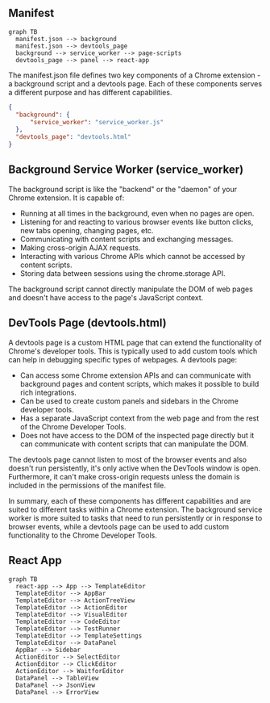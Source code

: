 ## Manifest
```mermaid
graph TB
  manifest.json --> background
  manifest.json --> devtools_page
  background --> service_worker --> page-scripts
  devtools_page --> panel --> react-app
```

The manifest.json file defines two key components of a Chrome extension - a background script and a devtools page.
Each of these components serves a different purpose and has different capabilities.

```json
{
  "background": {
      "service_worker": "service_worker.js"
  },
  "devtools_page": "devtools.html"
}
```

## Background Service Worker (service_worker)

The background script is like the "backend" or the "daemon" of your Chrome extension. It is capable of:

* Running at all times in the background, even when no pages are open.
* Listening for and reacting to various browser events like button clicks, new tabs opening, changing pages, etc.
* Communicating with content scripts and exchanging messages.
* Making cross-origin AJAX requests.
* Interacting with various Chrome APIs which cannot be accessed by content scripts.
* Storing data between sessions using the chrome.storage API.

The background script cannot directly manipulate the DOM of web pages and doesn't have access to the page's JavaScript context.

## DevTools Page (devtools.html)

A devtools page is a custom HTML page that can extend the functionality of Chrome's developer tools. This is typically used to add custom tools which can help in debugging specific types of webpages. A devtools page:

* Can access some Chrome extension APIs and can communicate with background pages and content scripts, which makes it possible to build rich integrations.
* Can be used to create custom panels and sidebars in the Chrome developer tools.
* Has a separate JavaScript context from the web page and from the rest of the Chrome Developer Tools.
* Does not have access to the DOM of the inspected page directly but it can communicate with content scripts that can manipulate the DOM.

The devtools page cannot listen to most of the browser events and also doesn't run persistently, it's only active when the DevTools window is open. Furthermore, it can't make cross-origin requests unless the domain is included in the permissions of the manifest file.

In summary, each of these components has different capabilities and are suited to different tasks within a Chrome extension. The background service worker is more suited to tasks that need to run persistently or in response to browser events, while a devtools page can be used to add custom functionality to the Chrome Developer Tools.


## React App
```mermaid
graph TB
  react-app --> App --> TemplateEditor
  TemplateEditor --> AppBar
  TemplateEditor --> ActionTreeView
  TemplateEditor --> ActionEditor
  TemplateEditor --> VisualEditor
  TemplateEditor --> CodeEditor
  TemplateEditor --> TestRunner
  TemplateEditor --> TemplateSettings
  TemplateEditor --> DataPanel
  AppBar --> Sidebar
  ActionEditor --> SelectEditor
  ActionEditor --> ClickEditor
  ActionEditor --> WaitforEditor
  DataPanel --> TableView
  DataPanel --> JsonView
  DataPanel --> ErrorView
```